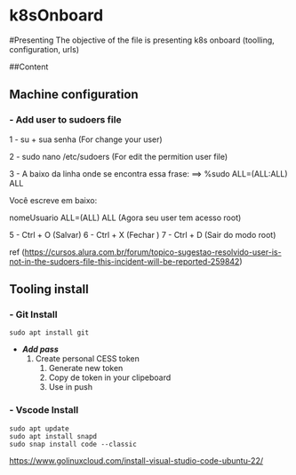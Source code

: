 # k8sOnboard

#Presenting
The objective of the file is presenting k8s onboard (toolling, configuration, urls)


##Content

## Machine configuration

### - Add user to sudoers file
1 - su + sua senha (For change your user)

2 - sudo nano /etc/sudoers (For edit the permition user file)

3 - A baixo da linha onde se encontra essa frase: ==> %sudo ALL=(ALL:ALL) ALL

Você escreve em baixo:

nomeUsuario ALL=(ALL) ALL (Agora seu user tem acesso root)

5 - Ctrl + O (Salvar) 6 - Ctrl + X (Fechar ) 7 - Ctrl + D (Sair do modo root) 

ref (https://cursos.alura.com.br/forum/topico-sugestao-resolvido-user-is-not-in-the-sudoers-file-this-incident-will-be-reported-259842)



## Tooling install

### - Git Install 
```
sudo apt install git
```

- ***Add pass***
    1. Create personal CESS token
        1. Generate new token
        1. Copy de token in your clipeboard
        1. Use in push


### - Vscode Install

```
sudo apt update
sudo apt install snapd
sudo snap install code --classic

```

https://www.golinuxcloud.com/install-visual-studio-code-ubuntu-22/

